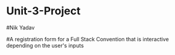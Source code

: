 # Unit-3-Project

#Nik Yadav 

#A registration form for a Full Stack Convention that is interactive depending on the user's inputs